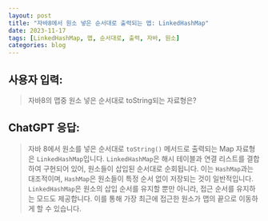 ```yaml
---
layout: post
title: "자바8에서 원소 넣은 순서대로 출력되는 맵: LinkedHashMap"
date: 2023-11-17
tags: [LinkedHashMap, 맵, 순서대로, 출력, 자바, 원소]
categories: blog
---
```


## 사용자 입력:
> 자바8의 맵중 원소 넣은 순서대로 toString되는 자료형은?

## ChatGPT 응답:
> 자바 8에서 원소를 넣은 순서대로 `toString()` 메서드로 출력되는 Map 자료형은 `LinkedHashMap`입니다. `LinkedHashMap`은 해시 테이블과 연결 리스트를 결합하여 구현되어 있어, 원소들이 삽입된 순서대로 순회됩니다. 이는 `HashMap`과는 대조적이며, `HashMap`은 원소들이 특정 순서 없이 저장되는 것이 일반적입니다. `LinkedHashMap`은 원소의 삽입 순서를 유지할 뿐만 아니라, 접근 순서를 유지하는 모드도 제공합니다. 이를 통해 가장 최근에 접근한 원소가 맵의 끝으로 이동하게 할 수 있습니다.

